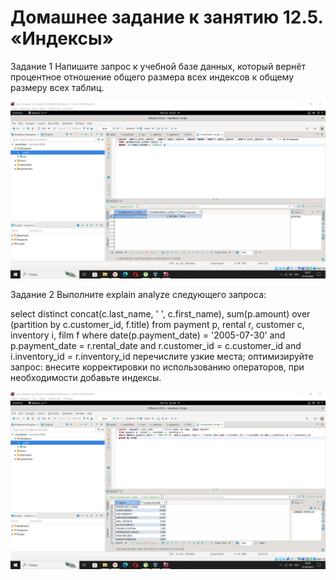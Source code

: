 # Домашнее задание к занятию 12.5. «Индексы»

Задание 1
Напишите запрос к учебной базе данных, который вернёт процентное отношение общего размера всех индексов к общему размеру всех таблиц.

![alt text](https://github.com/green307/Knyazev-12.5/blob/d79f3c506e3adefb6e53e3b1f0263452000bc8f2/%D0%97%D0%B0%D0%B4%D0%B0%D0%BD%D0%B8%D0%B5%201.jpg)


Задание 2
Выполните explain analyze следующего запроса:

select distinct concat(c.last_name, ' ', c.first_name), sum(p.amount) over (partition by c.customer_id, f.title)
from payment p, rental r, customer c, inventory i, film f
where date(p.payment_date) = '2005-07-30' and p.payment_date = r.rental_date and r.customer_id = c.customer_id and i.inventory_id = r.inventory_id
перечислите узкие места;
оптимизируйте запрос: внесите корректировки по использованию операторов, при необходимости добавьте индексы.

![alt text](https://github.com/green307/Knyazev-12.5/blob/d79f3c506e3adefb6e53e3b1f0263452000bc8f2/%D0%97%D0%B0%D0%B4%D0%B0%D0%BD%D0%B8%D0%B52.jpg)

